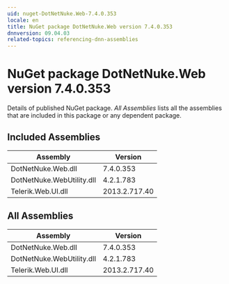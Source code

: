 ```yaml
---
uid: nuget-DotNetNuke.Web-7.4.0.353
locale: en
title: NuGet package DotNetNuke.Web version 7.4.0.353
dnnversion: 09.04.03
related-topics: referencing-dnn-assemblies
---
```


# NuGet package DotNetNuke.Web version 7.4.0.353
Details of published NuGet package.
*All Assemblies* lists all the assemblies that are included in this package or any dependent package.

## Included Assemblies

|Assembly|Version|
|---|---|
|DotNetNuke.Web.dll|7.4.0.353|
|DotNetNuke.WebUtility.dll|4.2.1.783|
|Telerik.Web.UI.dll|2013.2.717.40|

## All Assemblies

|Assembly|Version|
|---|---|
|DotNetNuke.Web.dll|7.4.0.353|
|DotNetNuke.WebUtility.dll|4.2.1.783|
|Telerik.Web.UI.dll|2013.2.717.40|

